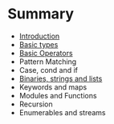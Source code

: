 # Summary

* [Introduction](README.md)
* [Basic types](basic-types.md)
* [Basic Operators](basic-operators.md)
* Pattern Matching
* Case, cond and if
* [Binaries, strings and lists](binaries-string-and-char-list.md)
* Keywords and maps
* Modules and Functions
* Recursion
* Enumerables and streams

